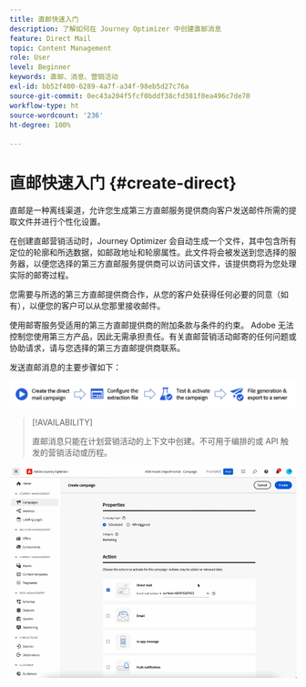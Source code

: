 ```yaml
---
title: 直邮快速入门
description: 了解如何在 Journey Optimizer 中创建直邮消息
feature: Direct Mail
topic: Content Management
role: User
level: Beginner
keywords: 直邮、消息、营销活动
exl-id: bb52f400-6289-4a7f-a34f-98eb5d27c76a
source-git-commit: 0ec43a204f5fcf0bddf38cfd381f0ea496c7de70
workflow-type: ht
source-wordcount: '236'
ht-degree: 100%

---
```


# 直邮快速入门 {#create-direct}

直邮是一种离线渠道，允许您生成第三方直邮服务提供商向客户发送邮件所需的提取文件并进行个性化设置。

在创建直邮营销活动时，Journey Optimizer 会自动生成一个文件，其中包含所有定位的轮廓和所选数据，如邮政地址和轮廓属性。此文件将会被发送到您选择的服务器，以便您选择的第三方直邮服务提供商可以访问该文件，该提供商将为您处理实际的邮寄过程。

您需要与所选的第三方直邮提供商合作，从您的客户处获得任何必要的同意（如有），以便您的客户可以从您那里接收邮件。

使用邮寄服务受适用的第三方直邮提供商的附加条款与条件的约束。 Adobe 无法控制您使用第三方产品，因此无需承担责任。有关直邮营销活动邮寄的任何问题或协助请求，请与您选择的第三方直邮提供商联系。

发送直邮消息的主要步骤如下：

![](assets/dm-creation-process.png)

>[!AVAILABILITY]
>
>直邮消息只能在计划营销活动的上下文中创建。不可用于编排的或 API 触发的营销活动或历程。

![](../rn/assets/do-not-localize/gif-dm.gif)



